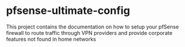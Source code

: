 # pfsense-ultimate-config
This project contains the documentation on how to setup your pfSense firewall to route traffic through VPN providers and provide corporate features not found in home networks
